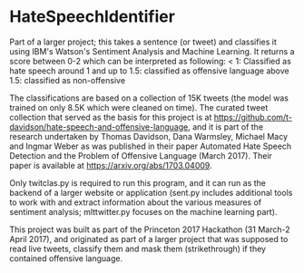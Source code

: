 # HateSpeechIdentifier
Part of a larger project; this takes a sentence (or tweet) and classifies it using IBM's Watson's Sentiment Analysis and Machine Learning. It returns a score between 0-2 which can be interpreted as following:
  < 1: Classified as hate speech
  around 1 and up to 1.5: classified as offensive language
  above 1.5: classified as non-offensive
  
  The classifications are based on a collection of 15K tweets (the model was trained on only 8.5K which were cleaned on time). The curated tweet collection that served as the basis for this project is at https://github.com/t-davidson/hate-speech-and-offensive-language, and it is part of the research undertaken by Thomas Davidson, Dana Warmsley, Michael Macy and Ingmar Weber as was published in their paper Automated Hate Speech Detection and the Problem of Offensive Language (March 2017). Their paper is available at https://arxiv.org/abs/1703.04009.
  
Only twitclas.py is required to run this program, and it can run as the backend of a larger website or application (sent.py includes additional tools to work with and extract information about the various measures of sentiment analysis; mlttwitter.py focuses on the machine learning part).
  
This project was built as part of the Princeton 2017 Hackathon (31 March-2 April 2017), and originated as part of a larger project that was supposed to read live tweets, classify them and mask them (strikethrough) if they contained offensive language. 
